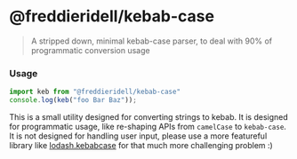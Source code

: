 # @freddieridell/kebab-case

> A stripped down, minimal kebab-case parser, to deal with 90% of programmatic conversion usage

### Usage
```javascript
import keb from "@freddieridell/kebab-case"
console.log(keb("foo Bar Baz"));
```

This is a small utility designed for converting strings to kebab. It is designed for programmatic usage, like re-shaping APIs from `camelCase` to `kebab-case`. It is not designed for handling user input, please use a more featureful library like [lodash.kebabcase](https://www.npmjs.com/package/lodash.kebabcase) for that much more challenging problem :)
